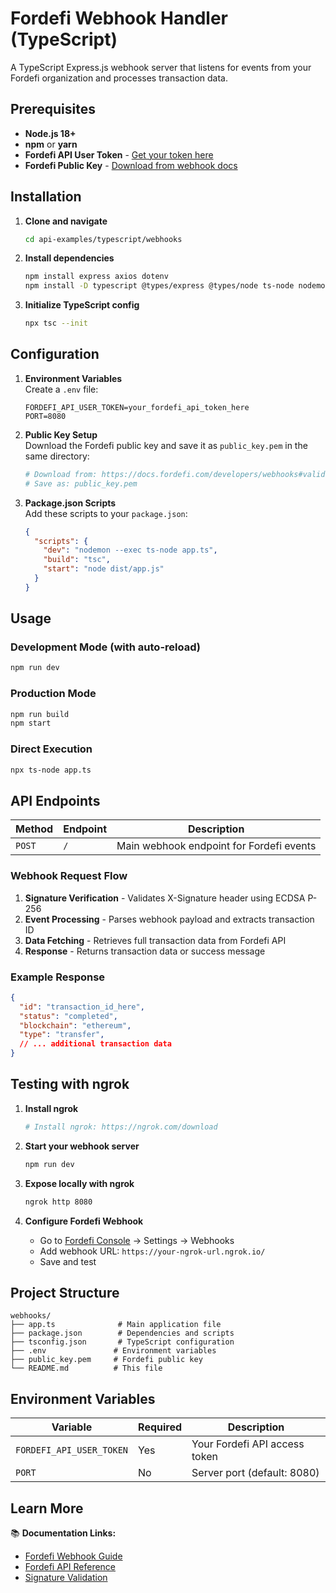 # Fordefi Webhook Handler (TypeScript)

A TypeScript Express.js webhook server that listens for events from your Fordefi organization and processes transaction data.

## Prerequisites

- **Node.js 18+** 
- **npm** or **yarn**
- **Fordefi API User Token** - [Get your token here](https://docs.fordefi.com/developers/program-overview)
- **Fordefi Public Key** - [Download from webhook docs](https://docs.fordefi.com/developers/webhooks#validate-a-webhook)

## Installation

1. **Clone and navigate**
   ```bash
   cd api-examples/typescript/webhooks
   ```

2. **Install dependencies**
   ```bash
   npm install express axios dotenv
   npm install -D typescript @types/express @types/node ts-node nodemon
   ```

3. **Initialize TypeScript config**
   ```bash
   npx tsc --init
   ```

## Configuration

1. **Environment Variables**  
   Create a `.env` file:
   ```env
   FORDEFI_API_USER_TOKEN=your_fordefi_api_token_here
   PORT=8080
   ```

2. **Public Key Setup**  
   Download the Fordefi public key and save it as `public_key.pem` in the same directory:
   ```bash
   # Download from: https://docs.fordefi.com/developers/webhooks#validate-a-webhook
   # Save as: public_key.pem
   ```

3. **Package.json Scripts**  
   Add these scripts to your `package.json`:
   ```json
   {
     "scripts": {
       "dev": "nodemon --exec ts-node app.ts",
       "build": "tsc",
       "start": "node dist/app.js"
     }
   }
   ```

## Usage

### Development Mode (with auto-reload)
```bash
npm run dev
```

### Production Mode
```bash
npm run build
npm start
```

### Direct Execution
```bash
npx ts-node app.ts
```

## API Endpoints

| Method | Endpoint | Description |
|---------|----------|-------------|
| `POST` | `/` | Main webhook endpoint for Fordefi events |

### Webhook Request Flow

1. **Signature Verification** - Validates X-Signature header using ECDSA P-256
2. **Event Processing** - Parses webhook payload and extracts transaction ID
3. **Data Fetching** - Retrieves full transaction data from Fordefi API
4. **Response** - Returns transaction data or success message

### Example Response
```json
{
  "id": "transaction_id_here",
  "status": "completed",
  "blockchain": "ethereum",
  "type": "transfer",
  // ... additional transaction data
}
```

## Testing with ngrok

1. **Install ngrok**
   ```bash
   # Install ngrok: https://ngrok.com/download
   ```

2. **Start your webhook server**
   ```bash
   npm run dev
   ```

3. **Expose locally with ngrok**
   ```bash
   ngrok http 8080
   ```

4. **Configure Fordefi Webhook**
   - Go to [Fordefi Console](https://app.fordefi.com) → Settings → Webhooks
   - Add webhook URL: `https://your-ngrok-url.ngrok.io/`
   - Save and test

## Project Structure

```
webhooks/
├── app.ts              # Main application file
├── package.json        # Dependencies and scripts
├── tsconfig.json       # TypeScript configuration
├── .env               # Environment variables
├── public_key.pem     # Fordefi public key
└── README.md          # This file
```

## Environment Variables

| Variable | Required | Description |
|----------|----------|-------------|
| `FORDEFI_API_USER_TOKEN` | Yes | Your Fordefi API access token |
| `PORT` | No | Server port (default: 8080) |

## Learn More

📚 **Documentation Links:**
- [Fordefi Webhook Guide](https://docs.fordefi.com/developers/webhooks)
- [Fordefi API Reference](https://docs.fordefi.com/api/openapi/transactions)
- [Signature Validation](https://docs.fordefi.com/developers/webhooks#validate-a-webhook)
 